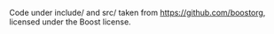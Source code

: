 Code under include/ and src/ taken from https://github.com/boostorg, licensed under the Boost license.
